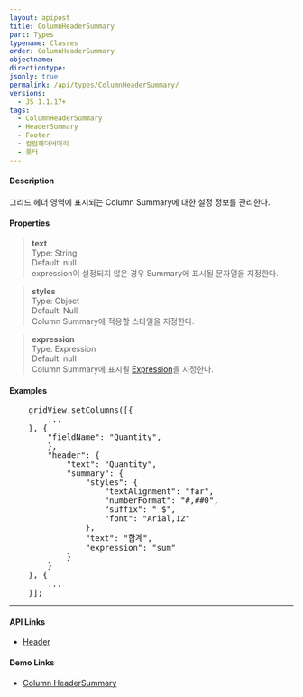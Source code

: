 ```yaml
---
layout: apipost
title: ColumnHeaderSummary
part: Types
typename: Classes
order: ColumnHeaderSummary
objectname: 
directiontype: 
jsonly: true
permalink: /api/types/ColumnHeaderSummary/
versions:
  - JS 1.1.17+
tags: 
  - ColumnHeaderSummary
  - HeaderSummary
  - Footer
  - 컬럼헤더써머리
  - 풋터
---
```


#### Description

 그리드 헤더 영역에 표시되는 Column Summary에 대한 설정 정보를 관리한다.

#### Properties

> **text**  
> Type: String   
> Default: null      
> expression이 설정되지 않은 경우 Summary에 표시될 문자열을 지정한다.  

> **styles**  
> Type: Object     
> Default: Null       
> Column Summary에 적용할 스타일을 지정한다.  

> **expression**  
> Type: Expression  
> Default: null    
> Column Summary에 표시될 [Expression](/api/features/Expression)을 지정한다.   

#### Examples   

<pre class="prettyprint">
    gridView.setColumns([{
        ...
    }, {
        "fieldName": "Quantity",
        },
        "header": {
            "text": "Quantity",
            "summary": {
                "styles": {
                    "textAlignment": "far",
                    "numberFormat": "#,##0",
                    "suffix": " $",
                    "font": "Arial,12"
                },
                "text": "합계",
                "expression": "sum"
            }
        }
    }, {
        ...
    }];
</pre>

---

#### API Links

* [Header](/api/types/Header/)  

#### Demo Links 

* [Column HeaderSummary](http://demo.realgrid.net/Demo/HeaderSummary)   
